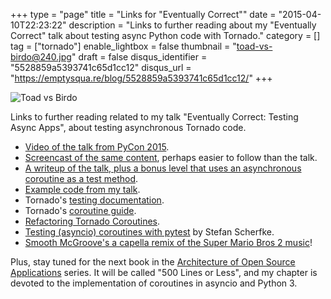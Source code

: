 +++
type = "page"
title = "Links for \"Eventually Correct\""
date = "2015-04-10T22:23:22"
description = "Links to further reading about my \"Eventually Correct\" talk about testing async Python code with Tornado."
category = []
tag = ["tornado"]
enable_lightbox = false
thumbnail = "toad-vs-birdo@240.jpg"
draft = false
disqus_identifier = "5528859a5393741c65d1cc12"
disqus_url = "https://emptysqua.re/blog/5528859a5393741c65d1cc12/"
+++

<p><img style="display:block; margin-left:auto; margin-right:auto;" src="toad-vs-birdo.jpg" alt="Toad vs Birdo" title="Toad vs Birdo" /></p>
<p>Links to further reading related to my talk "Eventually Correct: Testing Async Apps", about testing asynchronous Tornado code.</p>
<ul>
<li><a href="/blog/pycon-video-eventually-correct-async-testing/">Video of the talk from PyCon 2015</a>.</li>
<li><a href="/blog/screencast-of-eventually-correct-async-testing-with-tornado/">Screencast of the same content</a>, perhaps easier to follow than the talk.</li>
<li><a href="/blog/eventually-correct-async-testing-tornado/">A writeup of the talk, plus a bonus level that uses an asynchronous coroutine as a test method</a>.</li>
<li><a href="https://github.com/ajdavis/eventuallycorrect">Example code from my talk</a>.</li>
<li>Tornado's <a href="http://tornado.readthedocs.org/en/latest/testing.html">testing documentation</a>.</li>
<li>Tornado's <a href="http://tornado.readthedocs.org/en/latest/guide/coroutines.html">coroutine guide</a>.</li>
<li><a href="/blog/refactoring-tornado-coroutines/">Refactoring Tornado Coroutines</a>.</li>
<li><a href="http://stefan.sofa-rockers.org/2015/04/22/testing-coroutines/">Testing (asyncio) coroutines with&nbsp;pytest</a> by Stefan Scherfke.</li>
<li><a href="http://smoothmcgroove.bandcamp.com/track/super-mario-bros-2-overworld-theme">Smooth McGroove's a capella remix of the Super Mario Bros 2 music</a>!</li>
</ul>
<p>Plus, stay tuned for the next book in the <a href="http://aosabook.org/">Architecture of Open Source Applications</a> series. It will be called "500 Lines or Less", and my chapter is devoted to the implementation of coroutines in asyncio and Python 3.</p>
